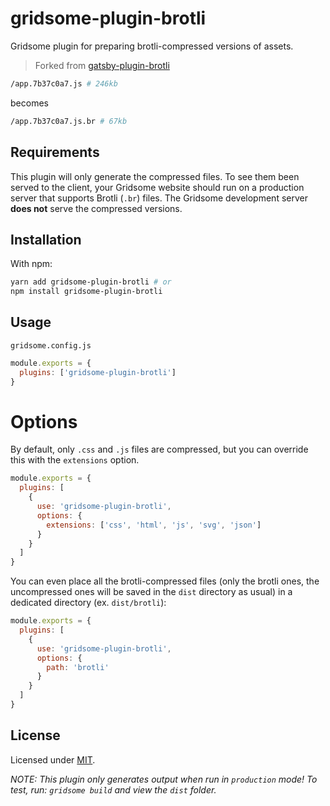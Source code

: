 # gridsome-plugin-brotli

Gridsome plugin for preparing brotli-compressed versions of assets.

> Forked from [gatsby-plugin-brotli](https://github.com/ovhemert/gatsby-plugin-brotli)

```bash
/app.7b37c0a7.js # 246kb
```
becomes
```bash
/app.7b37c0a7.js.br # 67kb
```

## Requirements

This plugin will only generate the compressed files. To see them been served to the client, your Gridsome website should run on a production server that supports Brotli (`.br`) files. The Gridsome development server **does not** serve the compressed versions.

## Installation

With npm:

```bash
yarn add gridsome-plugin-brotli # or
npm install gridsome-plugin-brotli
```

## Usage

`gridsome.config.js`
```javascript
module.exports = {
  plugins: ['gridsome-plugin-brotli']
}
```

# Options

By default, only `.css` and `.js` files are compressed, but you can override this with the `extensions` option.

```javascript
module.exports = {
  plugins: [
    {
      use: 'gridsome-plugin-brotli',
      options: {
        extensions: ['css', 'html', 'js', 'svg', 'json']
      }
    }
  ]
}
```

You can even place all the brotli-compressed files (only the brotli ones, the uncompressed ones will
be saved in the `dist` directory as usual) in a dedicated directory (ex. `dist/brotli`):

```javascript
module.exports = {
  plugins: [
    {
      use: 'gridsome-plugin-brotli',
      options: {
        path: 'brotli'
      }
    }
  ]
}
```

## License

Licensed under [MIT](./LICENSE).

_NOTE: This plugin only generates output when run in `production` mode! To test, run: `gridsome build` and view the `dist` folder._
